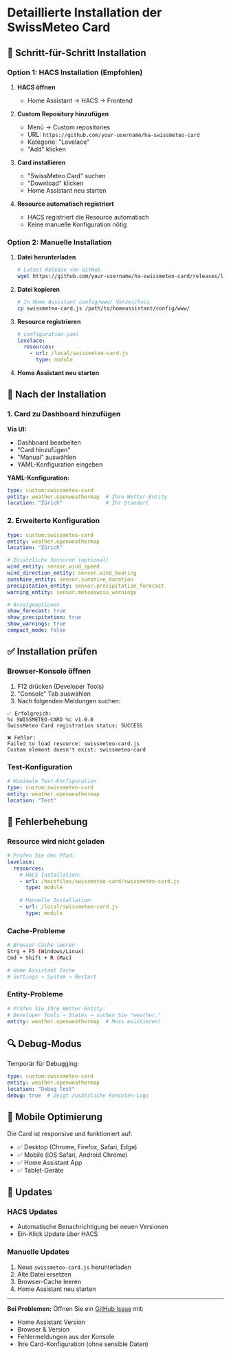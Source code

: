 # Detaillierte Installation der SwissMeteo Card

## 🎯 Schritt-für-Schritt Installation

### Option 1: HACS Installation (Empfohlen)

1. **HACS öffnen**
   - Home Assistant → HACS → Frontend

2. **Custom Repository hinzufügen**
   - Menü → Custom repositories
   - URL: `https://github.com/your-username/ha-swissmeteo-card`
   - Kategorie: "Lovelace"
   - "Add" klicken

3. **Card installieren**
   - "SwissMeteo Card" suchen
   - "Download" klicken
   - Home Assistant neu starten

4. **Resource automatisch registriert**
   - HACS registriert die Resource automatisch
   - Keine manuelle Konfiguration nötig

### Option 2: Manuelle Installation

1. **Datei herunterladen**
   ```bash
   # Latest Release von GitHub
   wget https://github.com/your-username/ha-swissmeteo-card/releases/latest/download/swissmeteo-card.js
   ```

2. **Datei kopieren**
   ```bash
   # In Home Assistant config/www/ Verzeichnis
   cp swissmeteo-card.js /path/to/homeassistant/config/www/
   ```

3. **Resource registrieren**
   ```yaml
   # configuration.yaml
   lovelace:
     resources:
       - url: /local/swissmeteo-card.js
         type: module
   ```

4. **Home Assistant neu starten**

## 🔧 Nach der Installation

### 1. Card zu Dashboard hinzufügen

**Via UI:**
- Dashboard bearbeiten
- "Card hinzufügen"
- "Manual" auswählen
- YAML-Konfiguration eingeben

**YAML-Konfiguration:**
```yaml
type: custom:swissmeteo-card
entity: weather.openweathermap  # Ihre Wetter-Entity
location: "Zürich"              # Ihr Standort
```

### 2. Erweiterte Konfiguration

```yaml
type: custom:swissmeteo-card
entity: weather.openweathermap
location: "Zürich"

# Zusätzliche Sensoren (optional)
wind_entity: sensor.wind_speed
wind_direction_entity: sensor.wind_bearing
sunshine_entity: sensor.sunshine_duration
precipitation_entity: sensor.precipitation_forecast
warning_entity: sensor.meteoswiss_warnings

# Anzeigeoptionen
show_forecast: true
show_precipitation: true
show_warnings: true
compact_mode: false
```

## ✅ Installation prüfen

### Browser-Konsole öffnen
1. F12 drücken (Developer Tools)
2. "Console" Tab auswählen
3. Nach folgenden Meldungen suchen:

```
✅ Erfolgreich:
%c SWISSMETEO-CARD %c v1.0.0
SwissMeteo Card registration status: SUCCESS

❌ Fehler:
Failed to load resource: swissmeteo-card.js
Custom element doesn't exist: swissmeteo-card
```

### Test-Konfiguration
```yaml
# Minimale Test-Konfiguration
type: custom:swissmeteo-card
entity: weather.openweathermap
location: "Test"
```

## 🚨 Fehlerbehebung

### Resource wird nicht geladen
```yaml
# Prüfen Sie den Pfad:
lovelace:
  resources:
    # HACS Installation:
    - url: /hacsfiles/swissmeteo-card/swissmeteo-card.js
      type: module
    
    # Manuelle Installation:
    - url: /local/swissmeteo-card.js
      type: module
```

### Cache-Probleme
```bash
# Browser-Cache leeren
Strg + F5 (Windows/Linux)
Cmd + Shift + R (Mac)

# Home Assistant Cache
# Settings → System → Restart
```

### Entity-Probleme
```yaml
# Prüfen Sie Ihre Wetter-Entity:
# Developer Tools → States → suchen Sie "weather."
entity: weather.openweathermap  # Muss existieren!
```

## 🔍 Debug-Modus

Temporär für Debugging:
```yaml
type: custom:swissmeteo-card
entity: weather.openweathermap
location: "Debug Test"
debug: true  # Zeigt zusätzliche Konsolen-Logs
```

## 📱 Mobile Optimierung

Die Card ist responsive und funktioniert auf:
- ✅ Desktop (Chrome, Firefox, Safari, Edge)
- ✅ Mobile (iOS Safari, Android Chrome)
- ✅ Home Assistant App
- ✅ Tablet-Geräte

## 🔄 Updates

### HACS Updates
- Automatische Benachrichtigung bei neuen Versionen
- Ein-Klick Update über HACS

### Manuelle Updates
1. Neue `swissmeteo-card.js` herunterladen
2. Alte Datei ersetzen
3. Browser-Cache leeren
4. Home Assistant neu starten

---

**Bei Problemen:** Öffnen Sie ein [GitHub Issue](https://github.com/your-username/ha-swissmeteo-card/issues) mit:
- Home Assistant Version
- Browser & Version
- Fehlermeldungen aus der Konsole
- Ihre Card-Konfiguration (ohne sensible Daten)
